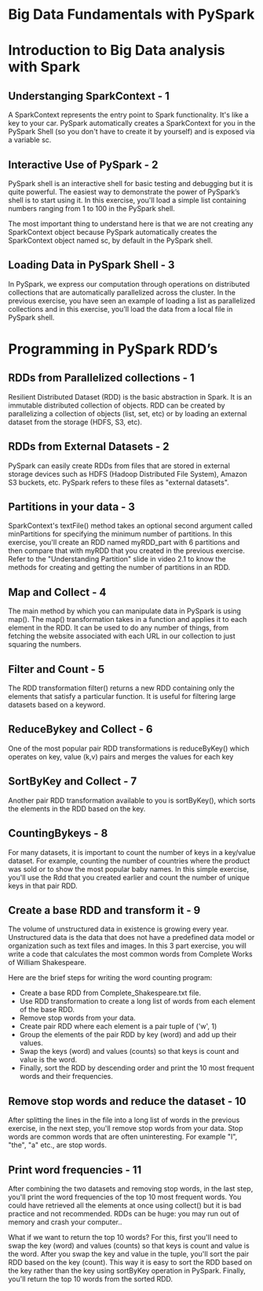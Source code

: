 # Big Data Fundamentals with PySpark

# Introduction to Big Data analysis with Spark


## Understanging SparkContext - 1

A SparkContext represents the entry point to Spark functionality. It's like a key to your car. PySpark automatically creates a SparkContext for you in the PySpark Shell (so you don't have to create it by yourself) and is exposed via a variable sc.

## Interactive Use of PySpark - 2

PySpark shell is an interactive shell for basic testing and debugging but it is quite powerful. The easiest way to demonstrate the power of PySpark’s shell is to start using it. In this exercise, you'll load a simple list containing numbers ranging from 1 to 100 in the PySpark shell.

The most important thing to understand here is that we are not creating any SparkContext object because PySpark automatically creates the SparkContext object named sc, by default in the PySpark shell.

## Loading Data in PySpark Shell - 3

In PySpark, we express our computation through operations on distributed collections that are automatically parallelized across the cluster. In the previous exercise, you have seen an example of loading a list as parallelized collections and in this exercise, you'll load the data from a local file in PySpark shell.

# Programming in PySpark RDD’s

## RDDs from Parallelized collections - 1

Resilient Distributed Dataset (RDD) is the basic abstraction in Spark. It is an immutable distributed collection of objects. RDD can be created by parallelizing a collection of objects (list, set, etc) or by loading an external dataset from the storage (HDFS, S3, etc).

## RDDs from External Datasets - 2

PySpark can easily create RDDs from files that are stored in external storage devices such as HDFS (Hadoop Distributed File System), Amazon S3 buckets, etc. PySpark refers to these files as "external datasets".

## Partitions in your data - 3

SparkContext's textFile() method takes an optional second argument called minPartitions for specifying the minimum number of partitions. In this exercise, you'll create an RDD named myRDD_part with 6 partitions and then compare that with myRDD that you created in the previous exercise. Refer to the "Understanding Partition" slide in video 2.1 to know the methods for creating and getting the number of partitions in an RDD.

## Map and Collect - 4

The main method by which you can manipulate data in PySpark is using map(). The map() transformation takes in a function and applies it to each element in the RDD. It can be used to do any number of things, from fetching the website associated with each URL in our collection to just squaring the numbers. 


## Filter and Count - 5

The RDD transformation filter() returns a new RDD containing only the elements that satisfy a particular function. It is useful for filtering large datasets based on a keyword.

## ReduceBykey and Collect - 6

One of the most popular pair RDD transformations is reduceByKey() which operates on key, value (k,v) pairs and merges the values for each key

## SortByKey and Collect - 7

Another pair RDD transformation available to you is sortByKey(), which sorts the elements in the RDD based on the key.

## CountingBykeys - 8

For many datasets, it is important to count the number of keys in a key/value dataset. For example, counting the number of countries where the product was sold or to show the most popular baby names. In this simple exercise, you'll use the Rdd that you created earlier and count the number of unique keys in that pair RDD.

## Create a base RDD and transform it - 9

The volume of unstructured data in existence is growing every year. Unstructured data is the data that does not have a predefined data model or organization such as text files and images. In this 3 part exercise, you will write a code that calculates the most common words from Complete Works of William Shakespeare.

Here are the brief steps for writing the word counting program:

* Create a base RDD from Complete_Shakespeare.txt file.
* Use RDD transformation to create a long list of words from each element of the base RDD.
* Remove stop words from your data.
* Create pair RDD where each element is a pair tuple of ('w', 1)
* Group the elements of the pair RDD by key (word) and add up their values.
* Swap the keys (word) and values (counts) so that keys is count and value is the word.
* Finally, sort the RDD by descending order and print the 10 most frequent words and their frequencies.

## Remove stop words and reduce the dataset - 10

After splitting the lines in the file into a long list of words in the previous exercise, in the next step, you'll remove stop words from your data. Stop words are common words that are often uninteresting. For example "I", "the", "a" etc., are stop words.

## Print word frequencies - 11

After combining the two datasets and removing stop words, in the last step, you'll print the word frequencies of the top 10 most frequent words. You could have retrieved all the elements at once using collect() but it is bad practice and not recommended. RDDs can be huge: you may run out of memory and crash your computer..

What if we want to return the top 10 words? For this, first you'll need to swap the key (word) and values (counts) so that keys is count and value is the word. After you swap the key and value in the tuple, you'll sort the pair RDD based on the key (count). This way it is easy to sort the RDD based on the key rather than the key using sortByKey operation in PySpark. Finally, you'll return the top 10 words from the sorted RDD.